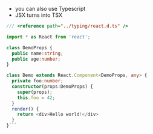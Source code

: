 *   you can also use Typescript
*   JSX turns into TSX

```typescript
/// <reference path="../typing/react.d.ts" />

import * as React from 'react';

class DemoProps {
  public name:string;
  public age:number;
}

class Demo extends React.Component<DemoProps, any> {
  private foo:number;
  constructor(props:DemoProps) {
    super(props);
    this.foo = 42;
  }
  render() {
    return <div>Hello world!</div>
  }
}```
